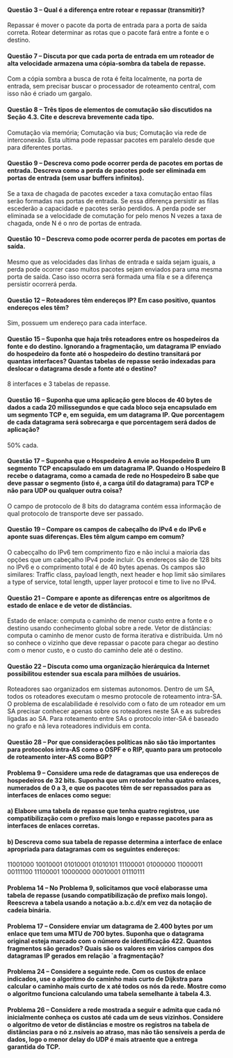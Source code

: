 #### Questão 3 – Qual é a diferença entre rotear e repassar (transmitir)?

Repassar é mover o pacote da porta de entrada para a porta de saída correta. Rotear determinar as rotas que o pacote fará entre a fonte e o destino.

#### Questão 7 – Discuta por que cada porta de entrada em um roteador de alta velocidade armazena uma cópia-sombra da tabela de repasse.

Com a cópia sombra a busca de rota é feita localmente, na porta de entrada, sem precisar buscar o processador de roteamento central, com isso não é criado um gargalo.

#### Questão 8 – Três tipos de elementos de comutação são discutidos na Seção 4.3. Cite e descreva brevemente cada tipo.

Comutação via memória; Comutação via bus; Comutação via rede de interconexão. Esta ultima pode repassar pacotes em paralelo desde que para diferentes portas.

#### Questão 9 – Descreva como pode ocorrer perda de pacotes em portas de entrada. Descreva como a perda de pacotes pode ser eliminada em portas de entrada (sem usar buffers infinitos).

Se a taxa de chagada de pacotes exceder a taxa comutação entao filas serão formadas nas portas de entrada. Se essa diferença persistir as filas escederão a capacidade e pacotes serão perdidos. A perda pode ser eliminada se a velocidade de comutação for pelo menos N vezes a taxa de chagada, onde N é o nro de portas de entrada.

#### Questão 10 – Descreva como pode ocorrer perda de pacotes em portas de saída.

Mesmo que as velocidades das linhas de entrada e saída sejam iguais, a perda pode ocorrer caso muitos pacotes sejam enviados para uma mesma porta de saída. Caso isso ocorra será formada uma fila e se a diferença persistir ocorrerá perda.

#### Questão 12 – Roteadores têm endereços IP? Em caso positivo, quantos endereços eles têm?

Sim, possuem um endereço para cada interface.

#### Questão 15 – Suponha que haja três roteadores entre os hospedeiros da fonte e do destino. Ignorando a fragmentação, um datagrama IP enviado do hospedeiro da fonte até o hospedeiro do destino transitará por quantas interfaces? Quantas tabelas de repasse serão indexadas para deslocar o datagrama desde a fonte até o destino?

8 interfaces e 3 tabelas de repasse.

#### Questão 16 – Suponha que uma aplicação gere blocos de 40 bytes de dados a cada 20 milissegundos e que cada bloco seja encapsulado em um segmento TCP e, em seguida, em um datagrama IP. Que porcentagem de cada datagrama será sobrecarga e que porcentagem será dados de aplicação?

50% cada.

#### Questão 17 – Suponha que o Hospedeiro A envie ao Hospedeiro B um segmento TCP encapsulado em um datagrama IP. Quando o Hospedeiro B recebe o datagrama, como a camada de rede no Hospedeiro B sabe que deve passar o segmento (isto é, a carga útil do datagrama) para TCP e não para UDP ou qualquer outra coisa?

O campo de protocolo de 8 bits do datagrama contém essa informação de qual protocolo de transporte deve ser passado.

#### Questão 19 – Compare os campos de cabeçalho do IPv4 e do IPv6 e aponte suas diferenças. Eles têm algum campo em comum?

O cabecçalho do IPv6 tem comprimento fizo e não inclui a maioria das opções que um cabeçalho IPv4 pode incluir. Os endereços são de 128 bits no IPv6 e o comprimento total é de 40 bytes apenas. Os campos são similares: Traffic class, payload length, next header e hop limit são similares a type of service, total length, upper layer protocol e time to live no IPv4.

#### Questão 21 – Compare e aponte as diferenças entre os algoritmos de estado de enlace e de vetor de distâncias.

Estado de enlace: computa o caminho de menor custo entre a fonte e o destino usando conhecimento global sobre a rede. Vetor de distâncias: computa o caminho de menor custo de forma iterativa e distribuida. Um nó so conhece o vizinho que deve repassar o pacote para chegar ao destino com o menor custo, e o custo do caminho dele até o destino.

#### Questão 22 – Discuta como uma organização hierárquica da Internet possibilitou estender sua escala para milhões de usuários.

Roteadores sao organizados em sistemas autonomos. Dentro de um SA, todos os roteadores executam o mesmo protocole de roteamento intra-SA. O problema de escalabilidade é resolvido com o fato de um roteador em um SA precisar conhecer apenas sobre os roteadores neste SA e as subredes ligadas ao SA. Para roteamento entre SAs o protocolo inter-SA é baseado no grafo e nã leva roteadores individuis em conta.

#### Questão 28 – Por que considerações políticas não são tão importantes para protocolos intra-AS como o OSPF e o RIP, quanto para um protocolo de roteamento inter-AS como BGP?



#### Problema 9 – Considere uma rede de datagramas que usa endereços de hospedeiros de 32 bits. Suponha que um roteador tenha quatro enlaces, numerados de 0 a 3, e que os pacotes têm de ser repassados para as interfaces de enlaces como segue:

#### a) Elabore uma tabela de repasse que tenha quatro registros, use compatibilização com o prefixo mais longo e repasse pacotes para as interfaces de enlaces corretas.

#### b) Descreva como sua tabela de repasse determina a interface de enlace apropriada para datagramas com os seguintes endereços:
11001000 10010001 01010001 01010101
11100001 01000000 11000011 00111100
11100001 10000000 00010001 01110111



#### Problema 14 – No Problema 9, solicitamos que você elaborasse uma tabela de repasse (usando compatibilização de prefixo mais longo). Reescreva a tabela usando a notação a.b.c.d/x em vez da notação de cadeia binária.



#### Problema 17 – Considere enviar um datagrama de 2.400 bytes por um enlace que tem uma MTU de 700 bytes. Suponha que o datagrama original esteja marcado com o número de identificação 422. Quantos fragmentos são gerados? Quais são os valores em vários campos dos datagramas IP gerados em relação `a fragmentação?



#### Problema 24 – Considere a seguinte rede. Com os custos de enlace indicados, use o algoritmo do caminho mais curto de Dijkstra para calcular o caminho mais curto de x até todos os nós da rede. Mostre como o algoritmo funciona calculando uma tabela semelhante à tabela 4.3.



#### Problema 26 – Considere a rede mostrada a seguir e admita que cada nó inicialmente conheça os custos até cada um de seus vizinhos. Considere o algoritmo de vetor de distâncias e mostre os registros na tabela de distâncias para o nó z.nsíveis ao atraso, mas não tão sensíveis a perda de dados, logo o menor delay do UDP é mais atraente que a entrega garantida do TCP.